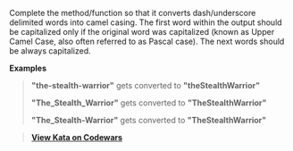 Complete the method/function so that it converts dash/underscore delimited words into camel casing. The first word within the output should be capitalized only if the original word was capitalized (known as Upper Camel Case, also often referred to as Pascal case). The next words should be always capitalized.

**Examples**
> **"the-stealth-warrior"** gets converted to **"theStealthWarrior"**
>
> **"The_Stealth_Warrior"** gets converted to **"TheStealthWarrior"**
>
> **"The_Stealth-Warrior"** gets converted to **"TheStealthWarrior"**

> **[View Kata on Codewars](https://www.codewars.com/kata/517abf86da9663f1d2000003/train/java)**

